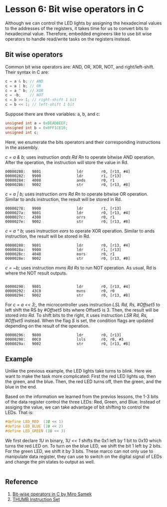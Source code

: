 # Lesson 6: Bit wise operators in C

Although we can control the LED lights by assigning the hexadecimal values to the addresses of the registers, it takes time for us to convert bits to hexadecimal value. Therefore, embedded engineers like to use bit wise operators to handle read/write tasks on the registers instead.

## Bit wise operators

Common bit wise operators are: AND, OR, XOR, NOT, and right/left-shift. Their syntax in C are:

```c
c = a & b; // AND
c = a | b; // OR
c = a ^ b; // XOR
c = ~b;    // NOT
c = b >> 1; // right-shift 1 bit
c = b << 1; // left-shift 1 bit
``` 

Suppose there are three variables: a, b, and c:
```c
unsigned int a = 0xDEADBEEF;
unsigned int b = 0x0FF1CE10;
unsigned int c;
```

Here, we enumerate the bits operators and their corresponding instructions in the assembly.

*c = a & b;* uses instruction *ands Rd Rn* to operate bitwise AND operation. After the operation, the instruction will store the value in Rd.
```assembly
00000280:   9801                ldr        r0, [r13, #4]
00000282:   9900                ldr        r1, [r13]
00000284:   4008                ands       r0, r1
00000286:   9002                str        r0, [r13, #8]
```
*c = a | b;* uses instruction *orrs Rd Rn* to operate bitwise OR operation. Similar to ands instruction, the result will be stored in Rd.

```assembly
00000278:   9900                ldr        r1, [r13]
0000027a:   9801                ldr        r0, [r13, #4]
0000027c:   4308                orrs       r0, r1
0000027e:   9002                str        r0, [r13, #8]
```

*c = a ^ b;* uses instruction *eors* to operate XOR operation. Similar to ands instruction, the result will be stored in Rd.

```assembly
00000288:   9801                ldr        r0, [r13, #4]
0000028a:   9900                ldr        r1, [r13]
0000028c:   4048                eors       r0, r1
0000028e:   9002                str        r0, [r13, #8]
```

*c = ~b;* uses instruction *mvns Rd Rs* to run NOT operation. As usual, Rd is where the NOT result outputs.

```assembly

00000290:   9801                ldr        r0, [r13, #4]
00000292:   43C0                mvns       r0, r0
00000294:   9002                str        r0, [r13, #8]

```

For *c = a << 3;*, the microcontroller uses instruction *LSL Rd, Rs, #Offset5* to left shift the RS by *#Offset5* bits where Offset5 is 3. Then, the result will be stored into *Rd*. To shift bits to the right, it uses instruction *LSR Rd, Rs, #Offset5* instead. When the flag *S* is set, the condition flags are updated depending on the result of the operation.
```assembly
00000296:   9800                ldr        r0, [r13]
00000298:   00C0                lsls       r0, r0, #3
0000029a:   9002                str        r0, [r13, #8]
```

## Example 

Unlike the previous example, the LED lights take turns to blink. Here we want to make the task more complicated: First the red LED lights up, then the green, and the blue. Then, the red LED turns off, then the green, and the blue in the end.

Based on the information we learned from the previos lessons, the 1-3 bits of the data register control the three LEDs: Red, Green, and Blue. Instead of assiging the value, we can take advantage of bit shifting to control the LEDs. That is:

```c
#define LED_RED  (1U << 1)
#define LED_BLUE (1U << 2)
#define LED_GREEN (1U << 3)
```

We first declare *1U* in binary, *1U << 1* shifts the 0x1 left by 1 bit to 0x10 which turns the red LED on. To turn on the blue LED, we shift the bit 1 left by 2 bits. For the green LED, we shift it by 3 bits. These marco can not only use to manipulate data register, they can use to switch on the digital signal of LEDs and change the pin states to output as well.

```c


```



## Reference
1. [Bit-wise operators in C by Miro Samek](https://www.youtube.com/watch?v=7Iru_LM3qY0&list=PLPW8O6W-1chwyTzI3BHwBLbGQoPFxPAPM&index=35)
2. [THUMB Instruction Set](https://durant.io/courses/ce1921/ARM7-TDMI-ch5.pdf)